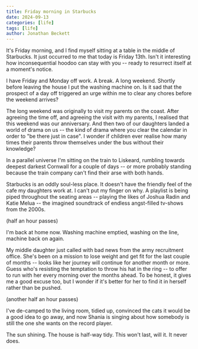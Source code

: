 ```yaml
---
title: Friday morning in Starbucks
date: 2024-09-13
categories: [life]
tags: [life]
author: Jonathan Beckett
---
```


It's Friday morning, and I find myself sitting at a table in the middle of Starbucks. It just occurred to me that today is Friday 13th. Isn't it interesting how inconsequential hoodoo can stay with you -- ready to resurrect itself at a moment's notice.

I have Friday and Monday off work. A break. A long weekend. Shortly before leaving the house I put the washing machine on. Is it sad that the prospect of a day off triggered an urge within me to clear any chores before the weekend arrives?

The long weekend was originally to visit my parents on the coast. After agreeing the time off, and agreeing the visit with my parents, I realised that this weekend was our anniversary. And then two of our daughters landed a world of drama on us -- the kind of drama where you clear the calendar in order to "be there just in case". I wonder if children ever realise how many times their parents throw themselves under the bus without their knowledge?

In a parallel universe I'm sitting on the train to Liskeard, rumbling towards deepest darkest Cornwall for a couple of days -- or more probably standing because the train company can't find their arse with both hands.

Starbucks is an oddly soul-less place. It doesn't have the friendly feel of the cafe my daughters work at. I can't put my finger on why. A playlist is being piped throughout the seating areas -- playing the likes of Joshua Radin and Katie Melua -- the imagined soundtrack of endless angst-filled tv-shows from the 2000s.

(half an hour passes)

I'm back at home now. Washing machine emptied, washing on the line, machine back on again.

My middle daughter just called with bad news from the army recruitment office. She's been on a mission to lose weight and get fit for the last couple of months -- looks like her journey will continue for another month or more. Guess who's resisting the temptation to throw his hat in the ring -- to offer to run with her every morning over the months ahead. To be honest, it gives me a good excuse too, but I wonder if it's better for her to find it in herself rather than be pushed.

(another half an hour passes)

I've de-camped to the living room, tidied up, convinced the cats it would be a good idea to go away, and now Shania is singing about how somebody is still the one she wants on the record player.

The sun shining. The house is half-way tidy. This won't last, will it. It never does.